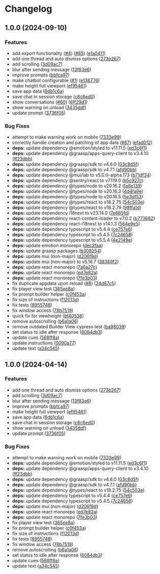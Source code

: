 # Changelog

## 1.0.0 (2024-09-10)


### Features

* add export functionality ([#4](https://github.com/ymijsters/graasp-app-botticelli/issues/4)) ([#65](https://github.com/ymijsters/graasp-app-botticelli/issues/65)) ([e1a0411](https://github.com/ymijsters/graasp-app-botticelli/commit/e1a041151d256df540a34403abe69d581f8e8cb1))
* add one thread and auto dismiss options ([273b267](https://github.com/ymijsters/graasp-app-botticelli/commit/273b267e17931f6f5f5fa28a6b01aba4774dc1ed))
* add scrolling ([3d09ac7](https://github.com/ymijsters/graasp-app-botticelli/commit/3d09ac76d51e94c930fcd73aeda6ba7466052824))
* blur after sending message ([13f83e6](https://github.com/ymijsters/graasp-app-botticelli/commit/13f83e6283031b08f5be15d9202429f92e6df7d9))
* improve prompts ([bbfca97](https://github.com/ymijsters/graasp-app-botticelli/commit/bbfca970479a9b655c2d2863dc640e4856020ba6))
* make chatbot configurable ([#1](https://github.com/ymijsters/graasp-app-botticelli/issues/1)) ([e138776](https://github.com/ymijsters/graasp-app-botticelli/commit/e1387769d3db218cdb4aeb8cd90cc163ea3fad54))
* make height full viewport ([ef95461](https://github.com/ymijsters/graasp-app-botticelli/commit/ef95461d54c569ec6c7390537965e794e1d0ad65))
* save app data ([6db1c6a](https://github.com/ymijsters/graasp-app-botticelli/commit/6db1c6a0228544eedfdbf50e9dd512932fd4aac7))
* save chat in session storage ([c8c6ed0](https://github.com/ymijsters/graasp-app-botticelli/commit/c8c6ed046fe36cfb6eedae3ed2e9e775b94bedfe))
* show conversations ([#60](https://github.com/ymijsters/graasp-app-botticelli/issues/60)) ([6ff29d1](https://github.com/ymijsters/graasp-app-botticelli/commit/6ff29d1888c3133bb63a992f04222a94af9ad182))
* show warning on unload ([3435ddf](https://github.com/ymijsters/graasp-app-botticelli/commit/3435ddfd840b697487c5db8c644796e8e09e0dca))
* update prompt ([3736f05](https://github.com/ymijsters/graasp-app-botticelli/commit/3736f05ce53fa10b491f981fe9d1213472f3241e))


### Bug Fixes

* attempt to make warning work on mobile ([7333e99](https://github.com/ymijsters/graasp-app-botticelli/commit/7333e99e25d4bcfe2aa23d03087412ac61ecbd2f))
* correctly handle creation and patching of app data ([#67](https://github.com/ymijsters/graasp-app-botticelli/issues/67)) ([efad012](https://github.com/ymijsters/graasp-app-botticelli/commit/efad012cf93f193af73a084f6d7d2e2c624fa8b8))
* **deps:** update dependency @emotion/styled to v11.11.5 ([ed3c6f1](https://github.com/ymijsters/graasp-app-botticelli/commit/ed3c6f1cb205b94e8063c18736541b6dbf4c162d))
* **deps:** update dependency @graasp/apps-query-client to v3.4.10 ([ff23dbb](https://github.com/ymijsters/graasp-app-botticelli/commit/ff23dbb6b35c5d42ea5dc2de2aa8f89e3e4b8a4e))
* **deps:** update dependency @graasp/sdk to v4.6.0 ([03c8d5f](https://github.com/ymijsters/graasp-app-botticelli/commit/03c8d5f45c19b5995be54ddc9d99b872c828cb3b))
* **deps:** update dependency @graasp/sdk to v4.7.1 ([afd90bb](https://github.com/ymijsters/graasp-app-botticelli/commit/afd90bb6ee850a7290c45bb6b1fa2ce8dced000e))
* **deps:** update dependency @mui/lab to v5.0.0-alpha.173 ([b71df34](https://github.com/ymijsters/graasp-app-botticelli/commit/b71df3484a6779d09bbdab57857142052392c2ef))
* **deps:** update dependency @sentry/react to v7.119.0 ([b5c927c](https://github.com/ymijsters/graasp-app-botticelli/commit/b5c927cfa1b8074b3fd0d3588ff118a66d71d6aa))
* **deps:** update dependency @types/node to v20.16.2 ([fa8e139](https://github.com/ymijsters/graasp-app-botticelli/commit/fa8e139d5a4d942c3e79632bb01f18f6ce31dbce))
* **deps:** update dependency @types/node to v20.16.3 ([4d4fa9e](https://github.com/ymijsters/graasp-app-botticelli/commit/4d4fa9e41c355f70a0ff32343d41c2cd7f40c391))
* **deps:** update dependency @types/node to v20.16.5 ([5e3df53](https://github.com/ymijsters/graasp-app-botticelli/commit/5e3df53082c1e2ebf4e34c523169d4d1c6187de4))
* **deps:** update dependency @types/react to v18.2.75 ([54c503e](https://github.com/ymijsters/graasp-app-botticelli/commit/54c503e35dc864f3b3f0d4e42fbee2e41f67d057))
* **deps:** update dependency @types/react to v18.2.79 ([98ffa1d](https://github.com/ymijsters/graasp-app-botticelli/commit/98ffa1da6986fa98d6382ca92fcfa15de2fad596))
* **deps:** update dependency i18next to v23.14.0 ([7e665fd](https://github.com/ymijsters/graasp-app-botticelli/commit/7e665fdc7de6982f43ed42f0819667eb7cbc5173))
* **deps:** update dependency react-content-loader to v7.0.2 ([b773682](https://github.com/ymijsters/graasp-app-botticelli/commit/b773682d6f9532b238d7667387667980f024b176))
* **deps:** update dependency react-i18next to v14.1.3 ([564e9e5](https://github.com/ymijsters/graasp-app-botticelli/commit/564e9e5ff13d309a1508e730fc5eb42dcc7f4766))
* **deps:** update dependency typescript to v5.4.4 ([ce757e6](https://github.com/ymijsters/graasp-app-botticelli/commit/ce757e6cc1b2303a6be614622a1e9cd77238e749))
* **deps:** update dependency typescript to v5.4.5 ([7c24658](https://github.com/ymijsters/graasp-app-botticelli/commit/7c24658a953a2ecace3394dcd038871410fbf73c))
* **deps:** update dependency typescript to v5.5.4 ([4e2149e](https://github.com/ymijsters/graasp-app-botticelli/commit/4e2149e705cff9d8741f5c4513adf3135d8eadce))
* **deps:** update emotion monorepo ([dec2faa](https://github.com/ymijsters/graasp-app-botticelli/commit/dec2faac1591581e241b30f02708e86ec38a0347))
* **deps:** update graasp packages ([b308254](https://github.com/ymijsters/graasp-app-botticelli/commit/b308254d7e3d0c16f939faf9db6b32d5c5fb4595))
* **deps:** update mui (non-major) ([d206f8d](https://github.com/ymijsters/graasp-app-botticelli/commit/d206f8daf8be8562a76f47208fe287e028191e1f))
* **deps:** update mui (non-major) to v5.16.7 ([38369f2](https://github.com/ymijsters/graasp-app-botticelli/commit/38369f263aede8d474be05ac5c7109a76bdde351))
* **deps:** update react monorepo ([7a6a27c](https://github.com/ymijsters/graasp-app-botticelli/commit/7a6a27cbca5820a2e983bad621b5665a6593071c))
* **deps:** update react monorepo ([ed7e82a](https://github.com/ymijsters/graasp-app-botticelli/commit/ed7e82ad865b207b0a71a37d960b996bf7793af3))
* **deps:** update react monorepo ([7fe3b03](https://github.com/ymijsters/graasp-app-botticelli/commit/7fe3b03771a347dc670816a6615c60d2c289b9a8))
* fix duplicate appdata upon reload ([#8](https://github.com/ymijsters/graasp-app-botticelli/issues/8)) ([24d87c5](https://github.com/ymijsters/graasp-app-botticelli/commit/24d87c566c07e9dab78dc4a8ffba3c352285ff9b))
* fix player view test ([365ee8a](https://github.com/ymijsters/graasp-app-botticelli/commit/365ee8a0c79a1dd80b4742c148adae248809d250))
* fix prompt builder helper ([c0f453a](https://github.com/ymijsters/graasp-app-botticelli/commit/c0f453a5be8a32773e16aaabf6c7a5079af79800))
* fix size of instructions ([f12013d](https://github.com/ymijsters/graasp-app-botticelli/commit/f12013d6dee686e17b45cfc827309fb9525287af))
* fix tests ([8955748](https://github.com/ymijsters/graasp-app-botticelli/commit/895574856d7b3dc53f096804fc89f273e9dd5cf2))
* fix window access ([78b7519](https://github.com/ymijsters/graasp-app-botticelli/commit/78b7519f75149093773c82156ac675138d061226))
* quick fix for viewheight ([bf40538](https://github.com/ymijsters/graasp-app-botticelli/commit/bf40538b685cfdf7028ddf1ce8489be1282ab876))
* remove autoscrolling ([b6a1a06](https://github.com/ymijsters/graasp-app-botticelli/commit/b6a1a0615eba2b136515e41291af13826ca7df6e))
* remove outdated Builder View cypress test ([ba98039](https://github.com/ymijsters/graasp-app-botticelli/commit/ba98039cd3a303ec51675cf5a218f68cd5829833))
* set status to idle after response ([6084db3](https://github.com/ymijsters/graasp-app-botticelli/commit/6084db3e483e2db3e7b18f3a232eb2a9b8bf903b))
* update cues ([568ff8a](https://github.com/ymijsters/graasp-app-botticelli/commit/568ff8aec44dcd7e506850b5badc068ff8599490))
* update instructions ([0090a77](https://github.com/ymijsters/graasp-app-botticelli/commit/0090a7793e152e18e60496d433ff8ec603e7095f))
* update text ([a34c545](https://github.com/ymijsters/graasp-app-botticelli/commit/a34c5459e78fb53b5c871cd134f29e49dd7062f0))

## 1.0.0 (2024-04-14)

### Features

- add one thread and auto dismiss options ([273b267](https://github.com/graasp/graasp-app-botticelli/commit/273b267e17931f6f5f5fa28a6b01aba4774dc1ed))
- add scrolling ([3d09ac7](https://github.com/graasp/graasp-app-botticelli/commit/3d09ac76d51e94c930fcd73aeda6ba7466052824))
- blur after sending message ([13f83e6](https://github.com/graasp/graasp-app-botticelli/commit/13f83e6283031b08f5be15d9202429f92e6df7d9))
- improve prompts ([bbfca97](https://github.com/graasp/graasp-app-botticelli/commit/bbfca970479a9b655c2d2863dc640e4856020ba6))
- make height full viewport ([ef95461](https://github.com/graasp/graasp-app-botticelli/commit/ef95461d54c569ec6c7390537965e794e1d0ad65))
- save app data ([6db1c6a](https://github.com/graasp/graasp-app-botticelli/commit/6db1c6a0228544eedfdbf50e9dd512932fd4aac7))
- save chat in session storage ([c8c6ed0](https://github.com/graasp/graasp-app-botticelli/commit/c8c6ed046fe36cfb6eedae3ed2e9e775b94bedfe))
- show warning on unload ([3435ddf](https://github.com/graasp/graasp-app-botticelli/commit/3435ddfd840b697487c5db8c644796e8e09e0dca))
- update prompt ([3736f05](https://github.com/graasp/graasp-app-botticelli/commit/3736f05ce53fa10b491f981fe9d1213472f3241e))

### Bug Fixes

- attempt to make warning work on mobile ([7333e99](https://github.com/graasp/graasp-app-botticelli/commit/7333e99e25d4bcfe2aa23d03087412ac61ecbd2f))
- **deps:** update dependency @emotion/styled to v11.11.5 ([ed3c6f1](https://github.com/graasp/graasp-app-botticelli/commit/ed3c6f1cb205b94e8063c18736541b6dbf4c162d))
- **deps:** update dependency @graasp/apps-query-client to v3.4.10 ([ff23dbb](https://github.com/graasp/graasp-app-botticelli/commit/ff23dbb6b35c5d42ea5dc2de2aa8f89e3e4b8a4e))
- **deps:** update dependency @graasp/sdk to v4.6.0 ([03c8d5f](https://github.com/graasp/graasp-app-botticelli/commit/03c8d5f45c19b5995be54ddc9d99b872c828cb3b))
- **deps:** update dependency @graasp/sdk to v4.7.1 ([afd90bb](https://github.com/graasp/graasp-app-botticelli/commit/afd90bb6ee850a7290c45bb6b1fa2ce8dced000e))
- **deps:** update dependency @types/react to v18.2.75 ([54c503e](https://github.com/graasp/graasp-app-botticelli/commit/54c503e35dc864f3b3f0d4e42fbee2e41f67d057))
- **deps:** update dependency typescript to v5.4.4 ([ce757e6](https://github.com/graasp/graasp-app-botticelli/commit/ce757e6cc1b2303a6be614622a1e9cd77238e749))
- **deps:** update dependency typescript to v5.4.5 ([7c24658](https://github.com/graasp/graasp-app-botticelli/commit/7c24658a953a2ecace3394dcd038871410fbf73c))
- **deps:** update mui (non-major) ([d206f8d](https://github.com/graasp/graasp-app-botticelli/commit/d206f8daf8be8562a76f47208fe287e028191e1f))
- **deps:** update react monorepo ([ed7e82a](https://github.com/graasp/graasp-app-botticelli/commit/ed7e82ad865b207b0a71a37d960b996bf7793af3))
- **deps:** update react monorepo ([7fe3b03](https://github.com/graasp/graasp-app-botticelli/commit/7fe3b03771a347dc670816a6615c60d2c289b9a8))
- fix player view test ([365ee8a](https://github.com/graasp/graasp-app-botticelli/commit/365ee8a0c79a1dd80b4742c148adae248809d250))
- fix prompt builder helper ([c0f453a](https://github.com/graasp/graasp-app-botticelli/commit/c0f453a5be8a32773e16aaabf6c7a5079af79800))
- fix size of instructions ([f12013d](https://github.com/graasp/graasp-app-botticelli/commit/f12013d6dee686e17b45cfc827309fb9525287af))
- fix tests ([8955748](https://github.com/graasp/graasp-app-botticelli/commit/895574856d7b3dc53f096804fc89f273e9dd5cf2))
- fix window access ([78b7519](https://github.com/graasp/graasp-app-botticelli/commit/78b7519f75149093773c82156ac675138d061226))
- remove autoscrolling ([b6a1a06](https://github.com/graasp/graasp-app-botticelli/commit/b6a1a0615eba2b136515e41291af13826ca7df6e))
- set status to idle after response ([6084db3](https://github.com/graasp/graasp-app-botticelli/commit/6084db3e483e2db3e7b18f3a232eb2a9b8bf903b))
- update cues ([568ff8a](https://github.com/graasp/graasp-app-botticelli/commit/568ff8aec44dcd7e506850b5badc068ff8599490))
- update text ([a34c545](https://github.com/graasp/graasp-app-botticelli/commit/a34c5459e78fb53b5c871cd134f29e49dd7062f0))
